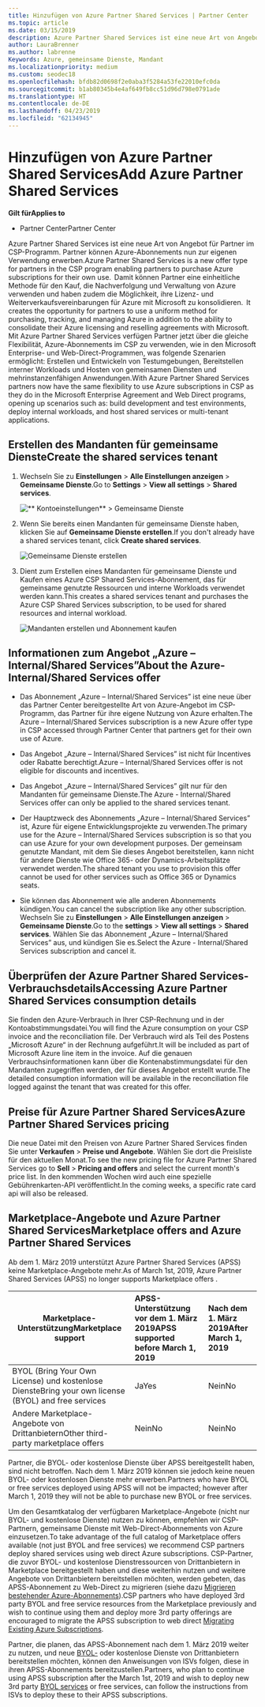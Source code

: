 ```yaml
---
title: Hinzufügen von Azure Partner Shared Services | Partner Center
ms.topic: article
ms.date: 03/15/2019
description: Azure Partner Shared Services ist eine neue Art von Angebot für Partner im CSP-Programm. Partner können Azure-Abonnements nun zur eigenen Verwendung erwerben.
author: LauraBrenner
ms.author: labrenne
Keywords: Azure, gemeinsame Dienste, Mandant
ms.localizationpriority: medium
ms.custom: seodec18
ms.openlocfilehash: bfdb82d0698f2e0aba3f5284a53fe22010efc0da
ms.sourcegitcommit: b1ab80345b4e4af649fb8cc51d96d798e0791ade
ms.translationtype: HT
ms.contentlocale: de-DE
ms.lasthandoff: 04/23/2019
ms.locfileid: "62134945"
---
```

# <a name="add-azure-partner-shared-services"></a><span data-ttu-id="627db-104">Hinzufügen von Azure Partner Shared Services</span><span class="sxs-lookup"><span data-stu-id="627db-104">Add Azure Partner Shared Services</span></span>

<span data-ttu-id="627db-105">**Gilt für**</span><span class="sxs-lookup"><span data-stu-id="627db-105">**Applies to**</span></span>

-  <span data-ttu-id="627db-106">Partner Center</span><span class="sxs-lookup"><span data-stu-id="627db-106">Partner Center</span></span>

<span data-ttu-id="627db-107">Azure Partner Shared Services ist eine neue Art von Angebot für Partner im CSP-Programm. Partner können Azure-Abonnements nun zur eigenen Verwendung erwerben.</span><span class="sxs-lookup"><span data-stu-id="627db-107">Azure Partner Shared Services is a new offer type for partners in the CSP program enabling partners to purchase Azure subscriptions for their own use.</span></span><span data-ttu-id="627db-108">  Damit können Partner eine einheitliche Methode für den Kauf, die Nachverfolgung und Verwaltung von Azure verwenden und haben zudem die Möglichkeit, ihre Lizenz- und Weiterverkaufsvereinbarungen für Azure mit Microsoft zu konsolidieren.</span><span class="sxs-lookup"><span data-stu-id="627db-108">  It creates the opportunity for partners to use a uniform method for purchasing, tracking, and managing Azure in addition to the ability to consolidate their Azure licensing and reselling agreements with Microsoft.</span></span> <span data-ttu-id="627db-109">Mit Azure Partner Shared Services verfügen Partner jetzt über die gleiche Flexibilität, Azure-Abonnements im CSP zu verwenden, wie in den Microsoft Enterprise- und Web-Direct-Programmen, was folgende Szenarien ermöglicht: Erstellen und Entwickeln von Testumgebungen, Bereitstellen interner Workloads und Hosten von gemeinsamen Diensten und mehrinstanzenfähigen Anwendungen.</span><span class="sxs-lookup"><span data-stu-id="627db-109">With Azure Partner Shared Services partners now have the same flexibility to use Azure subscriptions in CSP as they do in the Microsoft Enterprise Agreement and Web Direct programs, opening up scenarios such as:  build development and test environments, deploy internal workloads, and host shared services or multi-tenant applications.</span></span>  

## <a name="create-the-shared-services-tenant"></a><span data-ttu-id="627db-110">Erstellen des Mandanten für gemeinsame Dienste</span><span class="sxs-lookup"><span data-stu-id="627db-110">Create the shared services tenant</span></span>

1. <span data-ttu-id="627db-111">Wechseln Sie zu **Einstellungen** > **Alle Einstellungen anzeigen** > **Gemeinsame Dienste**.</span><span class="sxs-lookup"><span data-stu-id="627db-111">Go to **Settings** > **View all settings** > **Shared services**.</span></span>

    ![\*\* Kontoeinstellungen\*\* > **Gemeinsame Dienste**](images/sharedservices2.png)

2. <span data-ttu-id="627db-113">Wenn Sie bereits einen Mandanten für gemeinsame Dienste haben, klicken Sie auf **Gemeinsame Dienste erstellen**.</span><span class="sxs-lookup"><span data-stu-id="627db-113">If you don't already have a shared services tenant, click **Create shared services**.</span></span>

    ![Gemeinsame Dienste erstellen](images/sharedservices3.png)

3. <span data-ttu-id="627db-115">Dient zum Erstellen eines Mandanten für gemeinsame Dienste und Kaufen eines Azure CSP Shared Services-Abonnement, das für gemeinsame genutzte Ressourcen und interne Workloads verwendet werden kann.</span><span class="sxs-lookup"><span data-stu-id="627db-115">This creates a shared services tenant and purchases the Azure CSP Shared Services subscription, to be used for shared resources and internal workload.</span></span>

    ![Mandanten erstellen und Abonnement kaufen](images/sharedservices5.png)

## <a name="about-the-azure--internalshared-services-offer"></a><span data-ttu-id="627db-117">Informationen zum Angebot „Azure – Internal/Shared Services”</span><span class="sxs-lookup"><span data-stu-id="627db-117">About the Azure- Internal/Shared Services offer</span></span>

- <span data-ttu-id="627db-118">Das Abonnement „Azure – Internal/Shared Services” ist eine neue über das Partner Center bereitgestellte Art von Azure-Angebot im CSP-Programm, das Partner für ihre eigene Nutzung von Azure erhalten.</span><span class="sxs-lookup"><span data-stu-id="627db-118">The Azure – Internal/Shared Services subscription is a new Azure offer type in CSP accessed through Partner Center that partners get for their own use of Azure.</span></span> 

- <span data-ttu-id="627db-119">Das Angebot „Azure – Internal/Shared Services” ist nicht für Incentives oder Rabatte berechtigt.</span><span class="sxs-lookup"><span data-stu-id="627db-119">Azure – Internal/Shared Services offer is not eligible for discounts and incentives.</span></span>

- <span data-ttu-id="627db-120">Das Angebot „Azure – Internal/Shared Services” gilt nur für den Mandanten für gemeinsame Dienste.</span><span class="sxs-lookup"><span data-stu-id="627db-120">The Azure - Internal/Shared Services offer can only be applied to the shared services tenant.</span></span>

- <span data-ttu-id="627db-121">Der Hauptzweck des Abonnements „Azure – Internal/Shared Services” ist, Azure für eigene Entwicklungsprojekte zu verwenden.</span><span class="sxs-lookup"><span data-stu-id="627db-121">The primary use for the Azure – Internal/Shared Services subscription is so that you can use Azure for your own development purposes.</span></span> <span data-ttu-id="627db-122">Der gemeinsam genutzte Mandant, mit dem Sie dieses Angebot bereitstellen, kann nicht für andere Dienste wie Office 365- oder Dynamics-Arbeitsplätze verwendet werden.</span><span class="sxs-lookup"><span data-stu-id="627db-122">The shared tenant you use to provision this offer cannot be used for other services such as Office 365 or Dynamics seats.</span></span> 

- <span data-ttu-id="627db-123">Sie können das Abonnement wie alle anderen Abonnements kündigen.</span><span class="sxs-lookup"><span data-stu-id="627db-123">You can cancel the subscription like any other subscription.</span></span> <span data-ttu-id="627db-124">Wechseln Sie zu **Einstellungen** > **Alle Einstellungen anzeigen** > **Gemeinsame Dienste**.</span><span class="sxs-lookup"><span data-stu-id="627db-124">Go to the **settings** > **View all settings** > **Shared services**.</span></span> <span data-ttu-id="627db-125">Wählen Sie das Abonnement „Azure – Internal/Shared Services” aus, und kündigen Sie es.</span><span class="sxs-lookup"><span data-stu-id="627db-125">Select the Azure - Internal/Shared Services subscription and cancel it.</span></span>

## <a name="accessing-azure-partner-shared-services-consumption-details"></a><span data-ttu-id="627db-126">Überprüfen der Azure Partner Shared Services-Verbrauchsdetails</span><span class="sxs-lookup"><span data-stu-id="627db-126">Accessing Azure Partner Shared Services consumption details</span></span>

<span data-ttu-id="627db-127">Sie finden den Azure-Verbrauch in Ihrer CSP-Rechnung und in der Kontoabstimmungsdatei.</span><span class="sxs-lookup"><span data-stu-id="627db-127">You will find the Azure consumption on your CSP invoice and the reconciliation file.</span></span> <span data-ttu-id="627db-128">Der Verbrauch wird als Teil des Postens „Microsoft Azure“ in der Rechnung aufgeführt.</span><span class="sxs-lookup"><span data-stu-id="627db-128">It will be included as part of Microsoft Azure line item in the invoice.</span></span> <span data-ttu-id="627db-129">Auf die genauen Verbrauchsinformationen kann über die Kontenabstimmungsdatei für den Mandanten zugegriffen werden, der für dieses Angebot erstellt wurde.</span><span class="sxs-lookup"><span data-stu-id="627db-129">The detailed consumption information will be available in the reconciliation file logged against the tenant that was created for this offer.</span></span> 

## <a name="azure-partner-shared-services-pricing"></a><span data-ttu-id="627db-130">Preise für Azure Partner Shared Services</span><span class="sxs-lookup"><span data-stu-id="627db-130">Azure Partner Shared Services pricing</span></span>

<span data-ttu-id="627db-131">Die neue Datei mit den Preisen von Azure Partner Shared Services finden Sie unter **Verkaufen** > **Preise und Angebote**. Wählen Sie dort die Preisliste für den aktuellen Monat.</span><span class="sxs-lookup"><span data-stu-id="627db-131">To see the new pricing file for Azure Partner Shared Services go to **Sell** > **Pricing and offers** and select the current month's price list.</span></span> <span data-ttu-id="627db-132">In den kommenden Wochen wird auch eine spezielle Gebührenkarten-API veröffentlicht.</span><span class="sxs-lookup"><span data-stu-id="627db-132">In the coming weeks, a specific rate card api will also be released.</span></span>

## <a name="marketplace-offers-and-azure-partner-shared-services"></a><span data-ttu-id="627db-133">Marketplace-Angebote und Azure Partner Shared Services</span><span class="sxs-lookup"><span data-stu-id="627db-133">Marketplace offers and Azure Partner Shared Services</span></span>

<span data-ttu-id="627db-134">Ab dem 1. März 2019 unterstützt Azure Partner Shared Services (APSS) keine Marketplace-Angebote mehr.</span><span class="sxs-lookup"><span data-stu-id="627db-134">As of March 1st, 2019, Azure Partner Shared Services (APSS) no longer supports Marketplace offers .</span></span>   

|<span data-ttu-id="627db-135">**Marketplace-Unterstützung**</span><span class="sxs-lookup"><span data-stu-id="627db-135">**Marketplace support**</span></span>   |<span data-ttu-id="627db-136">**APSS-Unterstützung vor dem 1. März 2019**</span><span class="sxs-lookup"><span data-stu-id="627db-136">**APSS supported before March 1, 2019**</span></span>|<span data-ttu-id="627db-137">**Nach dem 1. März 2019**</span><span class="sxs-lookup"><span data-stu-id="627db-137">**After March 1, 2019**</span></span>|
|---------------------------|:----------------------------|:-------------------|
|<span data-ttu-id="627db-138">BYOL (Bring Your Own License) und kostenlose Dienste</span><span class="sxs-lookup"><span data-stu-id="627db-138">Bring your own license (BYOL) and free services</span></span>   | <span data-ttu-id="627db-139">Ja</span><span class="sxs-lookup"><span data-stu-id="627db-139">Yes</span></span>   | <span data-ttu-id="627db-140">Nein</span><span class="sxs-lookup"><span data-stu-id="627db-140">No</span></span>|
|<span data-ttu-id="627db-141">Andere Marketplace-Angebote von Drittanbietern</span><span class="sxs-lookup"><span data-stu-id="627db-141">Other third-party marketplace offers</span></span>   | <span data-ttu-id="627db-142">Nein</span><span class="sxs-lookup"><span data-stu-id="627db-142">No</span></span>   |<span data-ttu-id="627db-143">Nein</span><span class="sxs-lookup"><span data-stu-id="627db-143">No</span></span>|


<span data-ttu-id="627db-144">Partner, die BYOL- oder kostenlose Dienste über APSS bereitgestellt haben, sind nicht betroffen. Nach dem 1. März 2019 können sie jedoch keine neuen BYOL- oder kostenlosen Dienste mehr erwerben.</span><span class="sxs-lookup"><span data-stu-id="627db-144">Partners who have BYOL or free services deployed using APSS will not be impacted; however after  March 1, 2019 they will not be able to purchase new BYOL or free services.</span></span> 

<span data-ttu-id="627db-145">Um den Gesamtkatalog der verfügbaren Marketplace-Angebote (nicht nur BYOL- und kostenlose Dienste) nutzen zu können, empfehlen wir CSP-Partnern, gemeinsame Dienste mit Web-Direct-Abonnements von Azure einzusetzen.</span><span class="sxs-lookup"><span data-stu-id="627db-145">To take advantage of the full catalog of Marketplace offers available (not just BYOL and free services) we recommend CSP partners deploy shared services using web direct Azure subscriptions.</span></span>  <span data-ttu-id="627db-146">CSP-Partner, die zuvor BYOL- und kostenlose Dienstressourcen von Drittanbietern in Marketplace bereitgestellt haben und diese weiterhin nutzen und weitere Angebote von Drittanbietern bereitstellen möchten, werden gebeten, das APSS-Abonnement zu Web-Direct zu migrieren (siehe dazu [Migrieren bestehender Azure-Abonnements](https://docs.microsoft.com/azure/cloud-solution-provider/migration/migration#migrating-existing-azure-subscriptions)).</span><span class="sxs-lookup"><span data-stu-id="627db-146">CSP partners who have deployed 3rd party BYOL and free service resources from the Marketplace previously and wish to continue using them and deploy more 3rd party offerings are encouraged to migrate the APSS subscription to web direct [Migrating Existing Azure Subscriptions](https://docs.microsoft.com/azure/cloud-solution-provider/migration/migration#migrating-existing-azure-subscriptions).</span></span>

<span data-ttu-id="627db-147">Partner, die planen, das APSS-Abonnement nach dem 1. März 2019 weiter zu nutzen, und neue [BYOL-](https://azuremarketplace.microsoft.com/marketplace/apps?filters=byol) oder kostenlose Dienste von Drittanbietern bereitstellen möchten, können den Anweisungen von ISVs folgen, diese in ihren APSS-Abonnements bereitzustellen.</span><span class="sxs-lookup"><span data-stu-id="627db-147">Partners, who plan to continue using APSS subscription after the March 1st, 2019 and wish to deploy new 3rd party [BYOL services](https://azuremarketplace.microsoft.com/marketplace/apps?filters=byol) or free services, can follow the instructions from ISVs to deploy these to their APSS subscriptions.</span></span>

